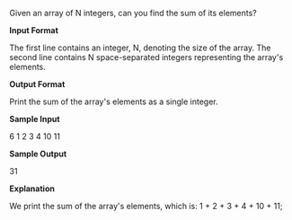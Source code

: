 Given an array of N integers, can you find the sum of its elements?

__Input Format__

The first line contains an integer, N, denoting the size of the array. 
The second line contains N space-separated integers representing the array's elements.

__Output Format__

Print the sum of the array's elements as a single integer.

__Sample Input__

6
1 2 3 4 10 11

__Sample Output__

31

__Explanation__

We print the sum of the array's elements, which is: 1 + 2 + 3 + 4 + 10 + 11;
